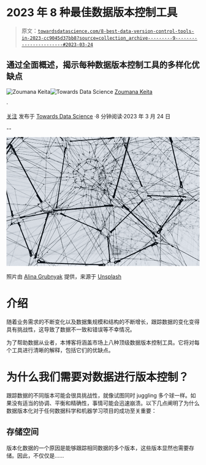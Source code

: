 # 2023 年 8 种最佳数据版本控制工具

> 原文：[`towardsdatascience.com/8-best-data-version-control-tools-in-2023-cc9045d37bb8?source=collection_archive---------9-----------------------#2023-03-24`](https://towardsdatascience.com/8-best-data-version-control-tools-in-2023-cc9045d37bb8?source=collection_archive---------9-----------------------#2023-03-24)

## 通过全面概述，揭示每种数据版本控制工具的多样化优缺点

[](https://zoumanakeita.medium.com/?source=post_page-----cc9045d37bb8--------------------------------)![Zoumana Keita](https://zoumanakeita.medium.com/?source=post_page-----cc9045d37bb8--------------------------------)[](https://towardsdatascience.com/?source=post_page-----cc9045d37bb8--------------------------------)![Towards Data Science](https://towardsdatascience.com/?source=post_page-----cc9045d37bb8--------------------------------) [Zoumana Keita](https://zoumanakeita.medium.com/?source=post_page-----cc9045d37bb8--------------------------------)

·

[关注](https://medium.com/m/signin?actionUrl=https%3A%2F%2Fmedium.com%2F_%2Fsubscribe%2Fuser%2Fe6ae785a30d&operation=register&redirect=https%3A%2F%2Ftowardsdatascience.com%2F8-best-data-version-control-tools-in-2023-cc9045d37bb8&user=Zoumana+Keita&userId=e6ae785a30d&source=post_page-e6ae785a30d----cc9045d37bb8---------------------post_header-----------) 发布于 [Towards Data Science](https://towardsdatascience.com/?source=post_page-----cc9045d37bb8--------------------------------) ·8 分钟阅读·2023 年 3 月 24 日[](https://medium.com/m/signin?actionUrl=https%3A%2F%2Fmedium.com%2F_%2Fvote%2Ftowards-data-science%2Fcc9045d37bb8&operation=register&redirect=https%3A%2F%2Ftowardsdatascience.com%2F8-best-data-version-control-tools-in-2023-cc9045d37bb8&user=Zoumana+Keita&userId=e6ae785a30d&source=-----cc9045d37bb8---------------------clap_footer-----------)

--

[](https://medium.com/m/signin?actionUrl=https%3A%2F%2Fmedium.com%2F_%2Fbookmark%2Fp%2Fcc9045d37bb8&operation=register&redirect=https%3A%2F%2Ftowardsdatascience.com%2F8-best-data-version-control-tools-in-2023-cc9045d37bb8&source=-----cc9045d37bb8---------------------bookmark_footer-----------)![](img/71e6a65d8be04ae2dec4567edd942ca4.png)

照片由 [Alina Grubnyak](https://unsplash.com/@alinnnaaaa) 提供，来源于 [Unsplash](https://unsplash.com/photos/ZiQkhI7417A)

# 介绍

随着业务需求的不断变化以及数据集规模和结构的不断增长，跟踪数据的变化变得具有挑战性，这导致了数据不一致和错误等不幸情况。

为了帮助数据从业者，本博客将涵盖市场上八种顶级数据版本控制工具。它将对每个工具进行清晰的解释，包括它们的优缺点。

# 为什么我们需要对数据进行版本控制？

跟踪数据的不同版本可能会很具挑战性，就像试图同时 juggling 多个球一样。如果没有适当的协调、平衡和精确性，事情可能会迅速崩溃。以下几点阐明了为什么数据版本化对于任何数据科学和机器学习项目的成功至关重要：

## 存储空间

版本化数据的一个原因是能够跟踪相同数据的多个版本，这些版本显然也需要存储。因此，不仅仅是……
